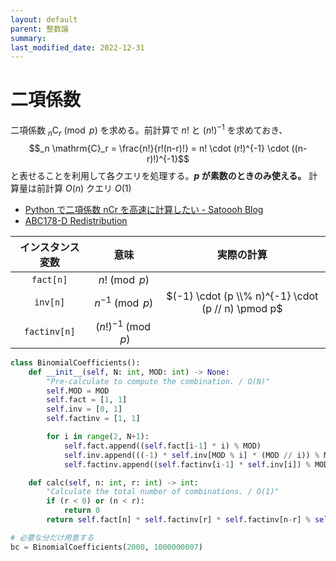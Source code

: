 ```yaml
---
layout: default
parent: 整数論
summary: 
last_modified_date: 2022-12-31
---
```


# 二項係数

二項係数 $_n \mathrm{C}_r \pmod p$ を求める。前計算で $n!$ と $(n!)^{-1}$ を求めておき、$$_n \mathrm{C}_r = \frac{n!}{r!(n-r)!} = n! \cdot (r!)^{-1} \cdot ((n-r)!)^{-1}$$ と表せることを利用して各クエリを処理する。**$p$ が素数のときのみ使える。**
計算量は前計算 $O(n)$ クエリ $O(1)$

- [Python で二項係数 nCr を高速に計算したい - Satoooh Blog](https://blog.satoooh.com/entry/5195/)
- [ABC178-D Redistribution](https://atcoder.jp/contests/abc178/tasks/abc178_d)


|インスタンス変数|意味|実際の計算|
|:-:|:-:|:-:|
|`fact[n]`|$n! \pmod p$||
|`inv[n]`|$n^{-1} \pmod p$|$(-1) \cdot (p \\% n)^{-1} \cdot (p // n) \pmod p$|
|`factinv[n]`|$(n!)^{-1} \pmod p$||

```python
class BinomialCoefficients():
    def __init__(self, N: int, MOD: int) -> None:
        "Pre-calculate to compute the combination. / O(N)"
        self.MOD = MOD
        self.fact = [1, 1]
        self.inv = [0, 1]
        self.factinv = [1, 1]

        for i in range(2, N+1):
            self.fact.append((self.fact[i-1] * i) % MOD)
            self.inv.append(((-1) * self.inv[MOD % i] * (MOD // i)) % MOD)
            self.factinv.append((self.factinv[i-1] * self.inv[i]) % MOD)

    def calc(self, n: int, r: int) -> int:
        "Calculate the total number of combinations. / O(1)"
        if (r < 0) or (n < r):
            return 0
        return self.fact[n] * self.factinv[r] * self.factinv[n-r] % self.MOD
```

```python
# 必要な分だけ用意する
bc = BinomialCoefficients(2000, 1000000007)
```